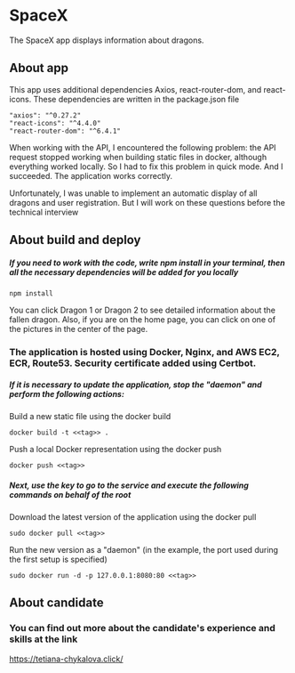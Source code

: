 # SpaceX

The SpaceX app displays information about dragons.

## About app

This app uses additional dependencies Axios, react-router-dom, and react-icons. These dependencies are written in the package.json file

    "axios": "^0.27.2"
    "react-icons": "^4.4.0"
    "react-router-dom": "^6.4.1"
    
When working with the API, I encountered the following problem: the API request stopped working when building static files in docker, although everything worked locally. So I had to fix this problem in quick mode. And I succeeded. The application works correctly.

Unfortunately, I was unable to implement an automatic display of all dragons and user registration. But I will work on these questions before the technical interview

## About build and deploy

##### If you need to work with the code, write npm install in your terminal, then all the necessary dependencies will be added for you locally

    npm install

You can click Dragon 1 or Dragon 2 to see detailed information about the fallen dragon. Also, if you are on the home page, you can click on one of the pictures in the center of the page.

### The application is hosted using Docker, Nginx, and AWS EC2, ECR, Route53. Security certificate added using Certbot.
##### If it is necessary to update the application, stop the "daemon" and perform the following actions:

Build a new static file using the docker build

    docker build -t <<tag>> .
    
Push a local Docker representation using the docker push

    docker push <<tag>>

##### Next, use the key to go to the service and execute the following commands on behalf of the root

Download the latest version of the application using the docker pull

    sudo docker pull <<tag>>

Run the new version as a "daemon" (in the example, the port used during the first setup is specified)

    sudo docker run -d -p 127.0.0.1:8080:80 <<tag>>
    
## About candidate
### You can find out more about the candidate's experience and skills at the link
https://tetiana-chykalova.click/
